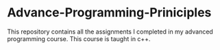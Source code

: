 # Advance-Programming-Priniciples

This repository contains all the assignments I completed in my advanced programming course. This course is taught in c++. 

